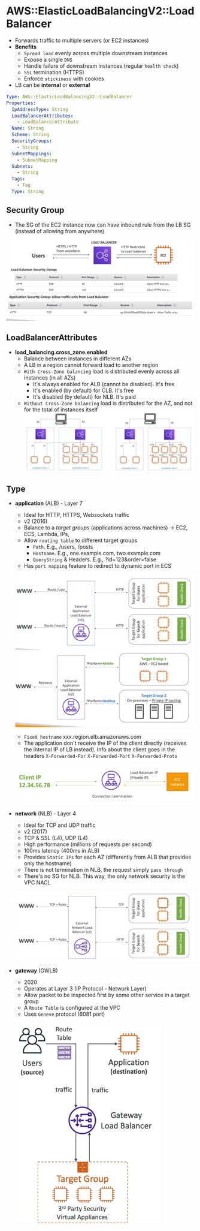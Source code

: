 # AWS::ElasticLoadBalancingV2::LoadBalancer

- Forwards traffic to multiple servers (or EC2 instances)
- **Benefits**
  - `Spread load` evenly across multiple downstream instances
  - Expose a single `DNS`
  - Handle failure of downstream instances (regular `health check`)
  - `SSL` termination (HTTPS)
  - Enforce `stickiness` with cookies
- LB can be **internal** or **external**

```yaml
Type: AWS::ElasticLoadBalancingV2::LoadBalancer
Properties:
  IpAddressType: String
  LoadBalancerAttributes:
    - LoadBalancerAttribute
  Name: String
  Scheme: String
  SecurityGroups:
    - String
  SubnetMappings:
    - SubnetMapping
  Subnets:
    - String
  Tags:
    - Tag
  Type: String
```

## Security Group

- The SG of the EC2 instance now can have inbound rule from the LB SG (instead of allowing from anywhere)

![LB SG](.images/lb-security-group.png)

## LoadBalancerAttributes

- **load_balancing.cross_zone.enabled**
  - Balance between instances in different AZs
  - A LB in a region cannot forward load to another region
  - `With Cross-Zone balancing` load is distributed evenly across all instances (in all AZs)
    - It's always enabled for ALB (cannot be disabled). It's free
    - It's enabled (by default) for CLB. It's free
    - It's disabled (by default) for NLB. It's paid
  - `Without Cross-Zone balancing` load is distributed for the AZ, and not for the total of instances itself
    ![Cross-Zone Load Balancing](.images/cross-zone-balancing.png)

## Type

- **application** (ALB) - Layer 7

  - Ideal for HTTP, HTTPS, Websockets traffic
  - v2 (2016)
  - Balance to a _target groups_ (applications across machines) -> EC2, ECS, Lambda, IPs,
  - Allow `routing table` to different target groups
    - `Path`. E.g., /users, /posts
    - `Hostname`. E.g., one.example.com, two.example.com
    - `QueryString` & Headers. E.g., ?id=123&order=false
  - Has `port mapping` feature to redirect to dynamic port in ECS

  ![ALB Routing Path](.images/alb-routing-path.png)
  ![ALB Routing Querystring](.images/alb-routing-querystring.png)

  - `Fixed hostname` xxx.region.elb.amazonaws.com
  - The application don't receive the IP of the client directly (receives the internal IP of LB instead). Info about the client goes in the headers `X-Forwarded-For` `X-Forwarded-Port` `X-Forwarded-Proto`

  ![ALB Client Data](.images/alb-client.png)

- **network** (NLB) - Layer 4

  - Ideal for TCP and UDP traffic
  - v2 (2017)
  - TCP & SSL (L4), UDP (L4)
  - High performance (millions of requests per second)
  - 100ms latency (400ms in ALB)
  - Provides `Static IPs` for each AZ (differently from ALB that provides only the hostname)
  - There is not termination in NLB, the request simply `pass through`
  - There's no SG for NLB. This way, the only network security is the VPC NACL

  ![NLB](.images/nlb.png)

- **gateway** (GWLB)

  - 2020
  - Operates at Layer 3 (IP Protocol - Network Layer)
  - Allow packet to be inspected first by some other service in a target group
  - A `Route Table` is configured at the VPC
  - Uses `Geneve` protocol (6081 port)

  ![GWLB](.images/gwlb.png)
